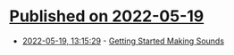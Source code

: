 # [Published on 2022-05-19](index.md)

* [2022-05-19, 13:15:29](https://news.ycombinator.com/item?id=31434208) - [Getting Started Making Sounds](https://learningsynths.ableton.com/en/get-started)
